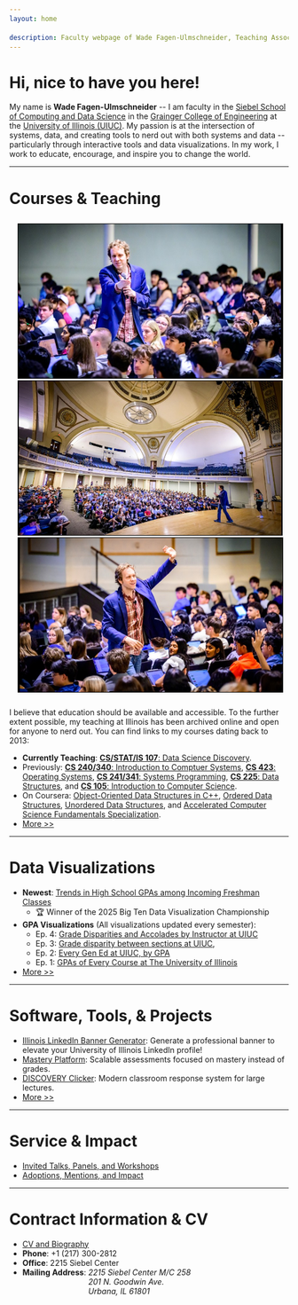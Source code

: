 ```yaml
---
layout: home

description: Faculty webpage of Wade Fagen-Ulmschneider, Teaching Associate Professor of Computer Science at The University of Illinois
---
```


<style>
  div.waf-img-row { padding: 10px 15px; }
  div.waf-img-row > div { padding: 0px; }
  div.waf-img-row img { border: solid 1px black; }
  div.waf-img-row div:nth-child(1) img { border-right: solid 4px black; }
  div.waf-img-row div:nth-child(2) img { border-right: solid 2px black; border-left: solid 2px black; }
  div.waf-img-row div:nth-child(3) img { border-left: solid 4px black; }
  

</style>

# Hi, nice to have you here!

My name is **Wade Fagen-Ulmschneider** -- I am faculty in the [Siebel School of Computing and Data Science](https://siebelschool.illinois.edu/) in the [Grainger College of Engineering](https://grainger.illinois.edu/) at the [University of Illinois (UIUC)](https://illinois.edu/).  My passion is at the intersection of systems, data, and creating tools to nerd out with both systems and data -- particularly through interactive tools and data visualizations.  In my work, I work to educate, encourage, and inspire you to change the world.

<hr style="clear: both">

# Courses &amp; Teaching

<div class="row waf-img-row">
  <div class="col-4"><img src="/static/images/waf-cs107.jpg" class="img-fluid" alt="Image 1"></div>
  <div class="col-4"><img src="/static/images/waf-cs107-3.jpg" class="img-fluid" alt="Image 1"></div>
  <div class="col-4"><img src="/static/images/waf-cs107-2.jpg" class="img-fluid" alt="Image 1"></div>
</div>


I believe that education should be available and accessible.  To the further extent possible, my teaching at Illinois has been archived online and open for anyone to nerd out.  You can find links to my courses dating back to 2013:

- **Currently Teaching**: [<b>CS/STAT/IS 107</b>: Data Science Discovery](https://discovery.cs.illinois.edu/).
- Previously: [<b>CS 240/340</b>: Introduction to Comptuer Systems](https://courses.grainger.illinois.edu/cs340/sp2023/), [<b>CS 423</b>: Operating Systems](https://courses.grainger.illinois.edu/cs423/sp2021/syllabus/), [<b>CS 241/341</b>: Systems Programming](https://courses.grainger.illinois.edu/cs241/fa2013/syllabus.html), [<b>CS 225</b>: Data Structures](https://courses.grainger.illinois.edu/cs225/sp2019/info/syllabus/), and [<b>CS 105</b>: Introduction to Computer Science](https://courses.grainger.illinois.edu/cs105/sp2015/syllabus.php).
- On Coursera: [Object-Oriented Data Structures in C++](https://www.coursera.org/learn/cs-fundamentals-1), [Ordered Data Structures](https://www.coursera.org/learn/cs-fundamentals-2), [Unordered Data Structures](https://www.coursera.org/learn/cs-fundamentals-3), and [Accelerated Computer Science Fundamentals Specialization](https://www.coursera.org/specializations/cs-fundamentals).
- [More &gt;&gt;](/teaching/)


<hr style="clear: both">

# Data Visualizations

- <b>Newest</b>: [Trends in High School GPAs among Incoming Freshman Classes](http://waf.cs.illinois.edu/visualizations/Trends-in-High-School-GPAs-of-Incoming-Freshman/)
    * 🏆 Winner of the 2025 Big Ten Data Visualization Championship
- <b>GPA Visualizations</b> (All visualizations updated every semester):
    * Ep. 4: [Grade Disparities and Accolades by Instructor at UIUC](https://waf.cs.illinois.edu/visualizations/Grade-Disparities-and-Accolades-by-Instructor/)
    * Ep. 3: [Grade disparity between sections at UIUC](https://waf.cs.illinois.edu/discovery/grade_disparity_between_sections_at_uiuc/),
    * Ep. 2: [Every Gen Ed at UIUC, by GPA](https://waf.cs.illinois.edu/discovery/every_gen_ed_at_uiuc_by_gpa/)
    * Ep. 1: [GPAs of Every Course at The University of Illinois](https://waf.cs.illinois.edu/discovery/gpa_of_every_course_at_illinois/)
- [More &gt;&gt;](/visualizations/)


<hr style="clear: both">

# Software, Tools, &amp; Projects

- [Illinois LinkedIn Banner Generator](https://d7.cs.illinois.edu/projects/linkedin-banner-image/generate/): Generate a professional banner to elevate your University of Illinois LinkedIn profile!
- [Mastery Platform](https://mastery.cs.illinois.edu/): Scalable assessments focused on mastery instead of grades.
- [DISCOVERY Clicker](https://clicker.cs.illinois.edu/): Modern classroom response system for large lectures.
- [More &gt;&gt;](/projects/)


<hr style="clear: both">

# Service &amp; Impact

- [Invited Talks, Panels, and Workshops](/talks/)
- [Adoptions, Mentions, and Impact](/impact/)


<hr style="clear: both">

# Contract Information &amp; CV

<ul>
  <li><a href="/about">CV and Biography</a></li>
  <li><b>Phone</b>: +1 (217) 300-2812</li>
  <li><b>Office</b>: 2215 Siebel Center</li>
  <li>
    <div>
      <b>Mailing Address</b>:
      <address style="display: inline-table;">
        2215 Siebel Center M/C 258<br>
        201 N. Goodwin Ave.<br>
        Urbana, IL 61801
      </address>
    </div>
  </li>
</ul>




